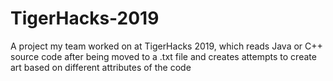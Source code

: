 # TigerHacks-2019
A project my team worked on at TigerHacks 2019, which reads Java or C++ source code after being moved to a .txt file and creates attempts to create art based on different attributes of the code
